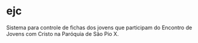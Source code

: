 # ejc

Sistema para controle de fichas dos jovens que participam do Encontro de Jovens com Cristo na Paróquia de São Pio X.
